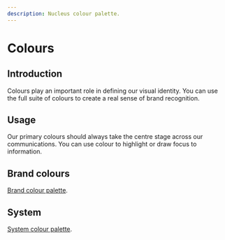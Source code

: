 ```yaml
---
description: Nucleus colour palette.
---
```


# Colours

## Introduction

Colours play an important role in defining our visual identity. You can use the full suite of colours to create a real sense of brand recognition.

## Usage

Our primary colours should always take the centre stage across our communications. You can use colour to highlight or draw focus to information.

## Brand colours

[Brand colour palette](https://nucleus.bgdigital.xyz/demo/index.html?path=/story/foundations-colours--brand-pallette).

## System

[System colour palette](https://nucleus.bgdigital.xyz/demo/index.html?path=/story/foundations-colours--system-pallette).

